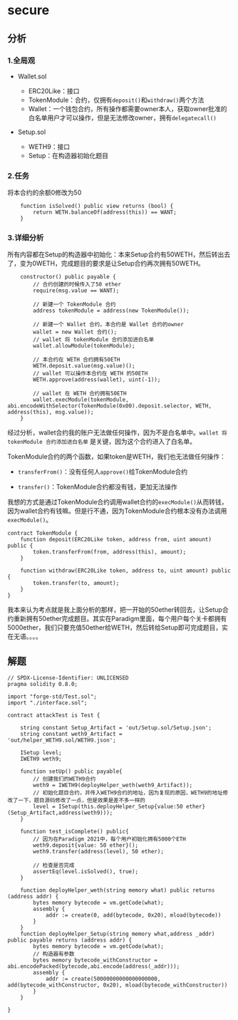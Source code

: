 # secure

## 分析

### 1.全局观

- Wallet.sol
  - ERC20Like：接口
  - TokenModule：合约，仅拥有`deposit()`和`withdraw()`两个方法
  - Wallet：一个钱包合约，所有操作都需要owner本人，获取owner批准的白名单用户才可以操作，但是无法修改owner，拥有`delegatecall()`

- Setup.sol
  - WETH9：接口
  - Setup：在构造器初始化题目

### 2.任务

将本合约的余额0修改为50

```solidity
    function isSolved() public view returns (bool) {
        return WETH.balanceOf(address(this)) == WANT;
    }
```

### 3.详细分析

所有内容都在Setup的构造器中初始化：本来Setup合约有50WETH，然后转出去了，变为0WETH，完成题目的要求是让Setup合约再次拥有50WETH。

```solidity
    constructor() public payable {
    	// 合约创建的时候传入了50 ether
        require(msg.value == WANT);

		// 新建一个 TokenModule 合约
        address tokenModule = address(new TokenModule());

		// 新建一个 Wallet 合约，本合约是 Wallet 合约的owner
        wallet = new Wallet 合约();
        // wallet 将 tokenModule 合约添加进白名单
        wallet.allowModule(tokenModule);

        // 本合约在 WETH 合约拥有50ETH
        WETH.deposit.value(msg.value)();
        // wallet 可以操作本合约在 WETH 的50ETH
        WETH.approve(address(wallet), uint(-1));

        // wallet 在 WETH 合约拥有50ETH
        wallet.execModule(tokenModule, abi.encodeWithSelector(TokenModule(0x00).deposit.selector, WETH, address(this), msg.value));
    }
```

经过分析，wallet合约我的账户无法做任何操作，因为不是白名单中。`wallet 将 tokenModule 合约添加进白名单` 是关键，因为这个合约进入了白名单。

TokenModule合约的两个函数，如果token是WETH，我们也无法做任何操作：

- `transferFrom()`：没有任何人`approve()`给TokenModule合约

- `transfer()`：TokenModule合约都没有钱，更加无法操作

我想的方式是通过TokenModule合约调用wallet合约的`execModule()`从而转钱，因为wallet合约有钱嘛。但是行不通，因为TokenModule合约根本没有办法调用`execModule()`。

```solidity
contract TokenModule {
    function deposit(ERC20Like token, address from, uint amount) public {
        token.transferFrom(from, address(this), amount);
    }

    function withdraw(ERC20Like token, address to, uint amount) public {
        token.transfer(to, amount);
    }
}
```

我本来认为考点就是我上面分析的那样，把一开始的50ether转回去，让Setup合约重新拥有50ether完成题目。其实在Paradigm里面，每个用户每个关卡都拥有5000ether，我们只要充值50ether给WETH，然后转给Setup即可完成题目，实在无语。。。。

## 解题

```solidity
// SPDX-License-Identifier: UNLICENSED
pragma solidity 0.8.0;

import "forge-std/Test.sol";
import "./interface.sol";

contract attackTest is Test {

    string constant Setup_Artifact = 'out/Setup.sol/Setup.json';
    string constant weth9_Artifact = 'out/helper_WETH9.sol/WETH9.json';

    ISetup level;
    IWETH9 weth9;
    
    function setUp() public payable{
        // 创建我们的WETH9合约
        weth9 = IWETH9(deployHelper_weth(weth9_Artifact));
        // 初始化题目合约，并传入WETH9合约的地址，因为复现的原因，WETH9的地址修改了一下，题目源码修改了一点，但是效果是差不多一样的
        level = ISetup(this.deployHelper_Setup{value:50 ether}(Setup_Artifact,address(weth9)));
    }

    function test_isComplete() public{
        // 因为在Paradigm 2021中，每个用户初始化拥有5000个ETH
        weth9.deposit{value: 50 ether}();
        weth9.transfer(address(level), 50 ether);

        // 检查是否完成
        assertEq(level.isSolved(), true);
    }

    function deployHelper_weth(string memory what) public returns (address addr) {
        bytes memory bytecode = vm.getCode(what);
        assembly {
            addr := create(0, add(bytecode, 0x20), mload(bytecode))
        }
    }
    function deployHelper_Setup(string memory what,address _addr) public payable returns (address addr) {
        bytes memory bytecode = vm.getCode(what);
        // 构造器有参数
        bytes memory bytecode_withConstructor = abi.encodePacked(bytecode,abi.encode(address(_addr)));
        assembly {
            addr := create(50000000000000000000, add(bytecode_withConstructor, 0x20), mload(bytecode_withConstructor))
        }
    }

}
```

